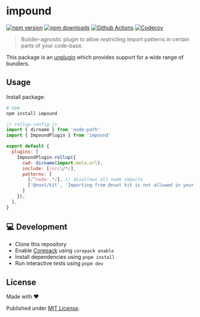 # impound

[![npm version][npm-version-src]][npm-version-href]
[![npm downloads][npm-downloads-src]][npm-downloads-href]
[![Github Actions][github-actions-src]][github-actions-href]
[![Codecov][codecov-src]][codecov-href]

> Builder-agnostic plugin to allow restricting import patterns in certain parts of your code-base.

This package is an [unplugin](https://unplugin.unjs.io/) which provides support for a wide range of bundlers.

## Usage

Install package:

```sh
# npm
npm install impound
```

```js
// rollup.config.js
import { dirname } from 'node:path'
import { ImpoundPlugin } from 'impound'

export default {
  plugins: [
    ImpoundPlugin.rollup({
      cwd: dirname(import.meta.url),
      include: [/src\/*/],
      patterns: [
        [/^node:.*/], // disallows all node imports
        ['@nuxt/kit', 'Importing from @nuxt kit is not allowed in your src/ directory'] // custom error message
      ]
    }),
  ],
}
```

## 💻 Development

- Clone this repository
- Enable [Corepack](https://github.com/nodejs/corepack) using `corepack enable`
- Install dependencies using `pnpm install`
- Run interactive tests using `pnpm dev`

## License

Made with ❤️

Published under [MIT License](./LICENCE).

<!-- Badges -->

[npm-version-src]: https://img.shields.io/npm/v/impound?style=flat-square
[npm-version-href]: https://npmjs.com/package/impound
[npm-downloads-src]: https://img.shields.io/npm/dm/impound?style=flat-square
[npm-downloads-href]: https://npmjs.com/package/impound
[github-actions-src]: https://img.shields.io/github/actions/workflow/status/unjs/impound/ci.yml?branch=main&style=flat-square
[github-actions-href]: https://github.com/unjs/impound/actions?query=workflow%3Aci
[codecov-src]: https://img.shields.io/codecov/c/gh/unjs/impound/main?style=flat-square
[codecov-href]: https://codecov.io/gh/unjs/impound
